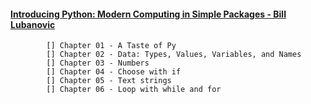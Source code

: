 #### [Introducing Python: Modern Computing in Simple Packages - Bill Lubanovic](https://www.oreilly.com/library/view/introducing-python-2nd/9781492051374/)

            [] Chapter 01 - A Taste of Py
            [] Chapter 02 - Data: Types, Values, Variables, and Names
            [] Chapter 03 - Numbers
            [] Chapter 04 - Choose with if
            [] Chapter 05 - Text strings
            [] Chapter 06 - Loop with while and for
            
